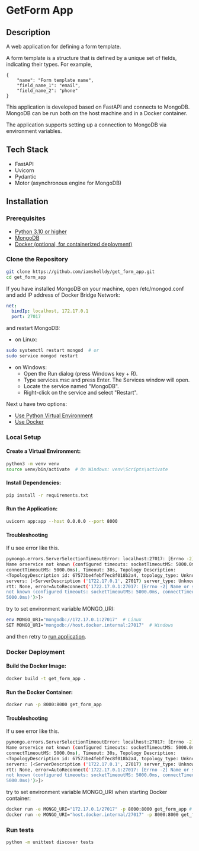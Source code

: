 # GetForm App

## Description
A web application for defining a form template.

A form template is a structure that is defined by a unique set of fields, indicating their types. For example,
```
{
    "name": "Form template name",
    "field_name_1": "email",
    "field_name_2": "phone"
}
```

This application is developed based on FastAPI and connects to MongoDB. MongoDB can be run both on the host machine and in a Docker container.

The application supports setting up a connection to MongoDB via environment variables.

## Tech Stack

- FastAPI
- Uvicorn
- Pydantic
- Motor (asynchronous engine for MongoDB)

## Installation

### Prerequisites

- [Python 3.10 or higher](https://www.python.org/downloads/)
- [MongoDB](https://www.mongodb.com/docs/manual/installation/)
- [Docker (optional, for containerized deployment)](https://docs.docker.com/engine/install/)

### Clone the Repository

```bash
git clone https://github.com/iamshelldy/get_form_app.git
cd get_form_app
```

If you have installed MongoDB on your machine, open /etc/mongod.conf and add IP address of Docker Bridge Network:
```yaml
net:
  bindIp: localhost, 172.17.0.1
  port: 27017
```
and restart MongoDB:
* on Linux:
```sh
sudo systemctl restart mongod  # or
sudo service mongod restart
```
* on Windows:
  - Open the Run dialog (press Windows key + R).
  - Type services.msc and press Enter. The Services window will open.
  - Locate the service named "MongoDB".
  - Right-click on the service and select "Restart".

Next u have two options:
* [Use Python Virtual Environment](#local-setup)
* [Use Docker](#docker-deployment)

### Local Setup

#### Create a Virtual Environment:
```bash
python3 -m venv venv  
source venv/bin/activate  # On Windows: venv\Scripts\activate  
```

#### Install Dependencies:
```bash
pip install -r requirements.txt
```

#### Run the Application:
```bash
uvicorn app:app --host 0.0.0.0 --port 8000
```

#### Troubleshooting
If u see error like this.
```sh
pymongo.errors.ServerSelectionTimeoutError: localhost:27017: [Errno -2]
Name orservice not known (configured timeouts: socketTimeoutMS: 5000.0ms,
connectTimeoutMS: 5000.0ms), Timeout: 30s, Topology Description:
<TopologyDescription id: 67573be4febf7ec8f018b2a4, topology_type: Unknown,
servers: [<ServerDescription ('1722.17.0.1', 27017) server_type: Unknown,
rtt: None, error=AutoReconnect('1722.17.0.1:27017: [Errno -2] Name or service
not known (configured timeouts: socketTimeoutMS: 5000.0ms, connectTimeoutMS:
5000.0ms)')>]>
```
try to set environment variable MONGO_URI:
```sh
env MONGO_URI="mongodb://172.17.0.1:27017"  # Linux
SET MONGO_URI="mongodb://host.docker.internal:27017"  # Windows
```
and then retry to [run application](#run-the-application).

### Docker Deployment

#### Build the Docker Image:
```sh
docker build -t get_form_app .
```

#### Run the Docker Container:
```sh
docker run -p 8000:8000 get_form_app
```

#### Troubleshooting
If u see error like this.
```sh
pymongo.errors.ServerSelectionTimeoutError: localhost:27017: [Errno -2]
Name orservice not known (configured timeouts: socketTimeoutMS: 5000.0ms,
connectTimeoutMS: 5000.0ms), Timeout: 30s, Topology Description:
<TopologyDescription id: 67573be4febf7ec8f018b2a4, topology_type: Unknown,
servers: [<ServerDescription ('1722.17.0.1', 27017) server_type: Unknown,
rtt: None, error=AutoReconnect('1722.17.0.1:27017: [Errno -2] Name or service
not known (configured timeouts: socketTimeoutMS: 5000.0ms, connectTimeoutMS:
5000.0ms)')>]>
```
try to set environment variable MONGO_URI when starting Docker container:
```sh
docker run -e MONGO_URI="172.17.0.1/27017" -p 8000:8000 get_form_app # Linux
docker run -e MONGO_URI="host.docker.internal/27017" -p 8000:8000 get_form_app # Windows
```

### Run tests
```sh
python -m unittest discover tests
```
